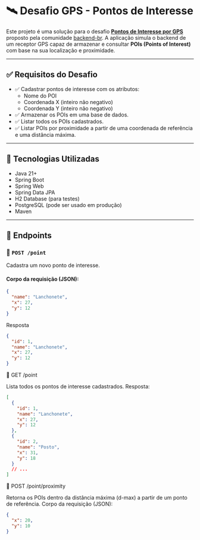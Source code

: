 # 🛰️ Desafio GPS - Pontos de Interesse

Este projeto é uma solução para o desafio [**Pontos de Interesse por GPS**](https://github.com/backend-br/desafios/blob/master/points-of-interest/PROBLEM.md) proposto pela comunidade [backend-br](https://github.com/backend-br). A aplicação simula o backend de um receptor GPS capaz de armazenar e consultar **POIs (Points of Interest)** com base na sua localização e proximidade.

---

## ✅ Requisitos do Desafio

- ✅ Cadastrar pontos de interesse com os atributos:
  - Nome do POI
  - Coordenada X (inteiro não negativo)
  - Coordenada Y (inteiro não negativo)
- ✅ Armazenar os POIs em uma base de dados.
- ✅ Listar todos os POIs cadastrados.
- ✅ Listar POIs por proximidade a partir de uma coordenada de referência e uma distância máxima.

---

## 🚀 Tecnologias Utilizadas

- Java 21+
- Spring Boot
- Spring Web
- Spring Data JPA
- H2 Database (para testes)
- PostgreSQL (pode ser usado em produção)
- Maven

---

## 🧭 Endpoints

### 📍 `POST /point`

Cadastra um novo ponto de interesse.

#### Corpo da requisição (JSON):

```json
{
  "name": "Lanchonete",
  "x": 27,
  "y": 12
}

```

Resposta
```json
{
  "id": 1,
  "name": "Lanchonete",
  "x": 27,
  "y": 12
}
````

📍 GET /point

Lista todos os pontos de interesse cadastrados.
Resposta:

```json
[
  {
    "id": 1,
    "name": "Lanchonete",
    "x": 27,
    "y": 12
  },
  {
    "id": 2,
    "name": "Posto",
    "x": 31,
    "y": 18
  }
  // ...
]
```

📍 POST /point/proximity

Retorna os POIs dentro da distância máxima (d-max) a partir de um ponto de referência.
Corpo da requisição (JSON):

```json
{
  "x": 20,
  "y": 10
}
```


